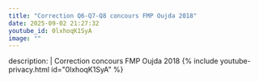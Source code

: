 ```yaml
---
title: "Correction Q6-Q7-Q8 concours FMP Oujda 2018"
date: 2025-09-02 21:27:32 
youtube_id: 0lxhoqK1SyA
image: ""
---
```

description: |
  Correction  concours FMP Oujda 2018
{% include youtube-privacy.html id="0lxhoqK1SyA" %}
